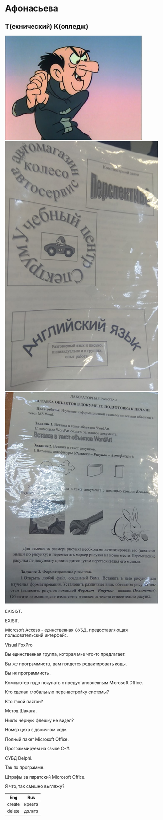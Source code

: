 # Афонасьева

## Т(ехнический) К(олледж)

![](pics/afonasyeva.png)
![](pics/afonasyeva2.png)
![](pics/afonasyeva3.png)

EXISIST.

EXISIT.

Microsoft Access - единственная СУБД, предоставляющая пользовательский интерфейс.

Visual FoxPro

Вы единственная группа, которая мне что-то предлагает.

Вы же программисты, вам придется редактировать коды.

Вы не программисты.

Компьютер надо покупать с предустановленным Microsoft Office.

Кто сделал глобальную перенастройку системы?

Кто такой пайтон?

Метод Шакала.

Никто чёрную флешку не видел?

Номер цеха в двоичном коде.

Полный пакет Microsoft Office.

Программируем на языке C+#.

СУБД Delphi.

Так по программе.

Штрафы за пиратский Microsoft Office.

Я что, так смешно выгляжу?

| Eng    | Rus    |
| ------ | ------ |
| create | креатэ |
| delete | дэлетэ |
